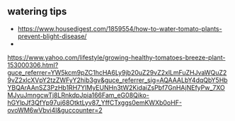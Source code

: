 ## watering tips
- https://www.housedigest.com/1859554/how-to-water-tomato-plants-prevent-blight-disease/
- 
https://www.yahoo.com/lifestyle/growing-healthy-tomatoes-breeze-plant-153000306.html?guce_referrer=YW5kcm9pZC1hcHA6Ly9jb20uZ29vZ2xlLmFuZHJvaWQuZ29vZ2xlcXVpY2tzZWFyY2hib3gv&guce_referrer_sig=AQAAALbY4dqQbY5HbYBQArAAnSZ3PzHb1RH7YIMyEUNHn3tW2KidaiZsPbf7GnHAjNEfyPw_7XOMJyuJmngcwTj8LRnkdpJpia166Fam_eG08Qiko-hGYlpJf3QfYp97uj68OtktLyv87_YffCTxggs0emKWXb0oHF-ovoWM6wVbvi4I&guccounter=2
